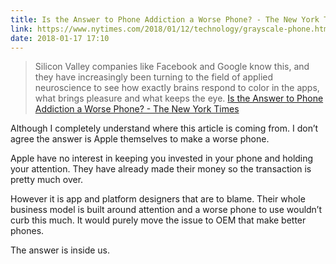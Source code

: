 ```yaml
---
title: Is the Answer to Phone Addiction a Worse Phone? - The New York Times
link: https://www.nytimes.com/2018/01/12/technology/grayscale-phone.html
date: 2018-01-17 17:10
---
```

> Silicon Valley companies like Facebook and Google know this, and they have increasingly been turning to the field of applied neuroscience to see how exactly brains respond to color in the apps, what brings pleasure and what keeps the eye.
[Is the Answer to Phone Addiction a Worse Phone? - The New York Times](https://www.nytimes.com/2018/01/12/technology/grayscale-phone.html)

Although I completely understand where this article is coming from. I don’t agree the answer is Apple themselves to make a worse phone.

Apple have no interest in keeping you invested in your phone and holding your attention. They have already made their money so the transaction is pretty much over. 

However it is app and platform designers that are to blame. Their whole business model is built around attention and a worse phone to use wouldn’t curb this much. It would purely move the issue to OEM that make better phones.

The answer is inside us.
